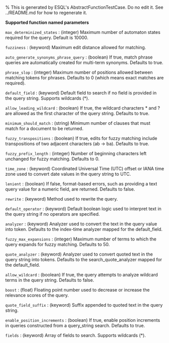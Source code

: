 % This is generated by ESQL's AbstractFunctionTestCase. Do no edit it. See ../README.md for how to regenerate it.

**Supported function named parameters**

`max_determinized_states`
:   (integer) Maximum number of automaton states required for the query. Default is 10000.

`fuzziness`
:   (keyword) Maximum edit distance allowed for matching.

`auto_generate_synonyms_phrase_query`
:   (boolean) If true, match phrase queries are automatically created for multi-term synonyms. Defaults to true.

`phrase_slop`
:   (integer) Maximum number of positions allowed between matching tokens for phrases. Defaults to 0 (which means exact matches are required).

`default_field`
:   (keyword) Default field to search if no field is provided in the query string. Supports wildcards (*).

`allow_leading_wildcard`
:   (boolean) If true, the wildcard characters * and ? are allowed as the first character of the query string. Defaults to true.

`minimum_should_match`
:   (string) Minimum number of clauses that must match for a document to be returned.

`fuzzy_transpositions`
:   (boolean) If true, edits for fuzzy matching include transpositions of two adjacent characters (ab → ba). Defaults to true.

`fuzzy_prefix_length`
:   (integer) Number of beginning characters left unchanged for fuzzy matching. Defaults to 0.

`time_zone`
:   (keyword) Coordinated Universal Time (UTC) offset or IANA time zone used to convert date values in the query string to UTC.

`lenient`
:   (boolean) If false, format-based errors, such as providing a text query value for a numeric field, are returned. Defaults to false.

`rewrite`
:   (keyword) Method used to rewrite the query.

`default_operator`
:   (keyword) Default boolean logic used to interpret text in the query string if no operators are specified.

`analyzer`
:   (keyword) Analyzer used to convert the text in the query value into token. Defaults to the index-time analyzer mapped for the default_field.

`fuzzy_max_expansions`
:   (integer) Maximum number of terms to which the query expands for fuzzy matching. Defaults to 50.

`quote_analyzer`
:   (keyword) Analyzer used to convert quoted text in the query string into tokens. Defaults to the search_quote_analyzer mapped for the default_field.

`allow_wildcard`
:   (boolean) If true, the query attempts to analyze wildcard terms in the query string. Defaults to false.

`boost`
:   (float) Floating point number used to decrease or increase the relevance scores of the query.

`quote_field_suffix`
:   (keyword) Suffix appended to quoted text in the query string.

`enable_position_increments`
:   (boolean) If true, enable position increments in queries constructed from a query_string search. Defaults to true.

`fields`
:   (keyword) Array of fields to search. Supports wildcards (*).

